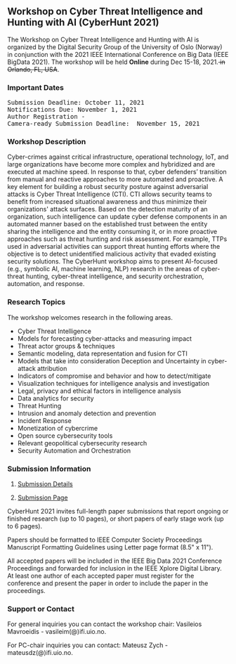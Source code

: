 ## Workshop on Cyber Threat Intelligence and Hunting with AI (CyberHunt 2021)

The Workshop on Cyber Threat Intelligence and Hunting with AI is organized by the Digital Security Group of the University of Oslo (Norway) in conjunction with the 2021 IEEE International Conference on Big Data (IEEE BigData 2021). The workshop will be held **Online** during Dec 15-18, 2021.<strike> in Orlando, FL, USA</strike>.

### Important Dates
<pre>
Submission Deadline: October 11, 2021
Notifications Due: November 1, 2021
Author Registration -
Camera-ready Submission Deadline:  November 15, 2021
</pre>

### Workshop Description
Cyber-crimes against critical infrastructure, operational technology, IoT, and large organizations have become more complex and hybridized and are executed at machine speed. In response to that, cyber defenders’ transition from manual and reactive approaches to more automated and proactive. A key element for building a robust security posture against adversarial attacks is Cyber Threat Intelligence (CTI). CTI allows security teams to benefit from increased situational awareness and thus minimize their organizations' attack surfaces. Based on the detection maturity of an organization, such intelligence can update cyber defense components in an automated manner based on the established trust between the entity sharing the intelligence and the entity consuming it, or in more proactive approaches such as threat hunting and risk assessment. For example, TTPs used in adversarial activities can support threat hunting efforts where the objective is to detect unidentified malicious activity that evaded existing security solutions. The CyberHunt workshop aims to present AI-focused (e.g., symbolic AI, machine learning, NLP) research in the areas of cyber-threat hunting, cyber-threat intelligence, and security orchestration, automation, and response.

### Research Topics
The workshop welcomes research in the following areas.

* Cyber Threat Intelligence
* Models for forecasting cyber-attacks and measuring impact
*	Threat actor groups & techniques
*	Semantic modeling, data representation and fusion for CTI
*	Models that take into consideration Deception and Uncertainty in cyber-attack attribution
*	Indicators of compromise and behavior and how to detect/mitigate
*	Visualization techniques for intelligence analysis and investigation
*	Legal, privacy and ethical factors in intelligence analysis
*	Data analytics for security
*	Threat Hunting
*	Intrusion and anomaly detection and prevention
*	Incident Response
*	Monetization of cybercrime
*	Open source cybersecurity tools
*	Relevant geopolitical cybersecurity research
*	Security Automation and Orchestration



### Submission Information
1. [Submission Details](https://www.ieee.org/conferences/publishing/templates.html)

2. [Submission Page]()

CyberHunt 2021 invites full-length paper submissions that report ongoing or finished research (up to 10 pages), or short papers of early stage work (up to 6 pages).

Papers should be formatted to IEEE Computer Society Proceedings Manuscript Formatting Guidelines using Letter page format (8.5" x 11").

All accepted papers will be included in the IEEE Big Data 2021 Conference Proceedings and forwarded for inclusion in the IEEE Xplore Digital Library. At least one author of each accepted paper must register for the conference and present the paper in order to include the paper in the proceedings.


### Support or Contact
For general inquiries you can contact the workshop chair: Vasileios Mavroeidis - vasileim(@)ifi.uio.no.

For PC-chair inquiries you can contact: Mateusz Zych - mateusdz(@)ifi.uio.no.
